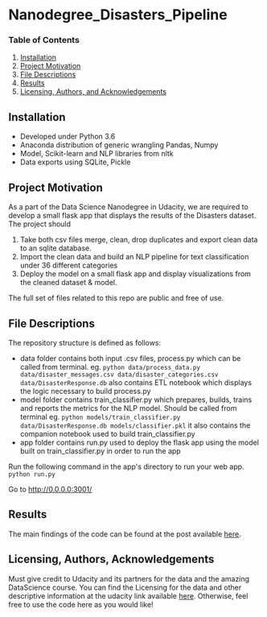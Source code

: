 # Nanodegree_Disasters_Pipeline

### Table of Contents

1. [Installation](#installation)
2. [Project Motivation](#motivation)
3. [File Descriptions](#files)
4. [Results](#results)
5. [Licensing, Authors, and Acknowledgements](#licensing)
 
 ## Installation <a name="installation"></a>
* Developed under Python 3.6
* Anaconda distribution of generic wrangling Pandas, Numpy
* Model, Scikit-learn and NLP libraries from nltk
* Data exports using SQLite, Pickle

 
 ## Project Motivation <a name="motivation"></a>
 
 As a part of the Data Science Nanodegree in Udacity, we are required to develop a small flask app that displays the results of the Disasters dataset. The project should
1. Take both csv files merge, clean, drop duplicates and export clean data to an sqlite database.
2. Import the clean data and build an NLP pipeline for text classification under 36 different categories
3. Deploy the model on a small flask app and display visualizations from the cleaned dataset & model.

The full set of files related to this repo are public and free of use. 

## File Descriptions <a name="files"></a>
The repository structure is defined as follows:
* data folder contains both input .csv files, process.py which can be called from terminal. eg.
  `python data/process_data.py data/disaster_messages.csv data/disaster_categories.csv data/DisasterResponse.db`
  also contains ETL notebook which displays the logic necessary to build process.py
* model folder contains train_classifier.py which prepares, builds, trains and reports the metrics for the NLP model. Should be called from terminal
eg. `python models/train_classifier.py data/DisasterResponse.db models/classifier.pkl` 
it also contains the companion notebook used to build train_classifier.py
* app folder contains run.py used to deploy the flask app using the model built on train_classifier.py in order to run the app 

Run the following command in the app's directory to run your web app.
    `python run.py`

Go to http://0.0.0.0:3001/

## Results<a name="results"></a>

The main findings of the code can be found at the post available [here](https://medium.com/@mauricio.jac2/this-is-how-credit-agencies-see-you-74664d0ac6c9).

## Licensing, Authors, Acknowledgements<a name="licensing"></a>

Must give credit to Udacity and its partners for the data and the amazing DataScience course.  You can find the Licensing for the data and other descriptive information at the udacity link available [here](https://www.udacity.com/course/data-scientist-nanodegree--nd025).  Otherwise, feel free to use the code here as you would like! 
